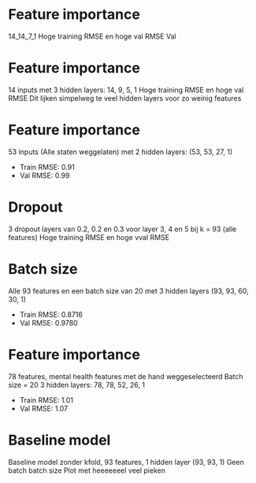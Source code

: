 # Feature importance
14_14_7_1
Hoge training RMSE en hoge val RMSE
Val

# Feature importance
14 inputs met 3 hidden layers:
14, 9, 5, 1
Hoge training RMSE en hoge val RMSE
Dit lijken simpelweg te veel hidden layers voor zo weinig features

# Feature importance
53 inputs (Alle staten weggelaten) met 2 hidden layers: (53, 53, 27, 1)
- Train RMSE: 0.91
- Val RMSE: 0.99

# Dropout
3 dropout layers van 0.2, 0.2 en 0.3 voor layer 3, 4 en 5 bij k = 93 (alle features)
Hoge training RMSE en hoge vval RMSE

# Batch size
Alle 93 features en een batch size van 20 met 3 hidden layers (93, 93, 60, 30, 1)
- Train RMSE: 0.8716
- Val RMSE: 0.9780

# Feature importance
78 features, mental health features met de hand weggeselecteerd
Batch size = 20
3 hidden layers: 78, 78, 52, 26, 1
- Train RMSE: 1.01
- Val RMSE: 1.07

# Baseline model
Baseline model zonder kfold, 93 features, 1 hidden layer (93, 93, 1)
Geen batch batch size
Plot met heeeeeeel veel pieken 
